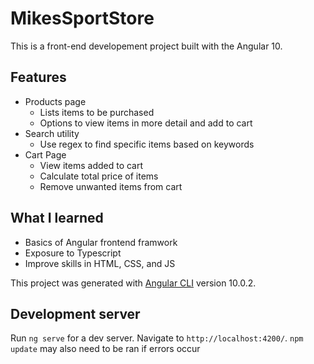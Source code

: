 # MikesSportStore

This is a front-end developement project built with the Angular 10.

## Features

* Products page
  * Lists items to be purchased
  * Options to view items in more detail and add to cart
* Search utility
  * Use regex to find specific items based on keywords
* Cart Page
  * View items added to cart
  * Calculate total price of items
  * Remove unwanted items from cart
  
## What I learned
  
  * Basics of Angular frontend framwork
  * Exposure to Typescript
  * Improve skills in HTML, CSS, and JS

This project was generated with [Angular CLI](https://github.com/angular/angular-cli) version 10.0.2.

## Development server

Run `ng serve` for a dev server. Navigate to `http://localhost:4200/`.
`npm update` may also need to be ran if errors occur

